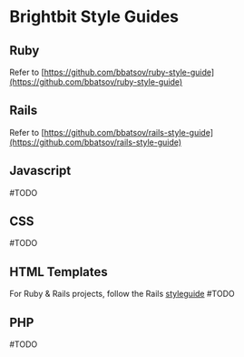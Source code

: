 Brightbit Style Guides
======================

Ruby
----

Refer to [https://github.com/bbatsov/ruby-style-guide](https://github.com/bbatsov/ruby-style-guide)

Rails
-----

Refer to [https://github.com/bbatsov/rails-style-guide](https://github.com/bbatsov/rails-style-guide)

Javascript
----------

#TODO

CSS
---

#TODO

HTML Templates
--------------

For Ruby & Rails projects, follow the Rails [styleguide](https://github.com/bbatsov/rails-style-guide)
#TODO

PHP
---

#TODO
